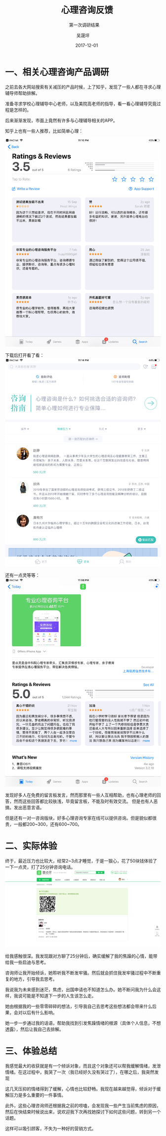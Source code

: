 ﻿---
layout:     post
title:      心理咨询反馈
subtitle:   第一次调研结果
date:       2017-12-01
author:     吴晟坪
header-img: img/Material_sharing_bg.jpg
catalog: true
tags:
    - Material Sharing
---

# 一、相关心理咨询产品调研

之前去各大网站搜索有关减压的产品时候，上了知乎，发现了一些人都在寻求心理辅导师帮助排解。

准备寻求学校心理辅导中心老师，以及美院高老师的指导，看一看心理辅导究竟过程是怎样的。

后来渐渐发现，市面上竟然有许多与心理辅导相关的APP。

知乎上也有一些人推荐，比如简单心理：

![](https://github.com/Design-Thinking/Design-Thinking.github.io/blob/master/img/DocumentSharing/counsel-APP-2.PNG?raw=true)

下载后打开看了看：
![](https://github.com/Design-Thinking/Design-Thinking.github.io/blob/master/img/DocumentSharing/counsel-APP-3.PNG?raw=true)

还有一点灵等等：
![](https://github.com/Design-Thinking/Design-Thinking.github.io/blob/master/img/DocumentSharing/counselAPP-1.jpg?raw=true)

发现好多人在免费的留言板发言，然而那里有一些人互相帮助，也有心理老师的回答，然而这些回答都比较肤浅，毕竟留言板，不能及时有效交流。
但是也有人恶搞，发出恶意言语。

但是还有一对一咨询版块，好多心理咨询专家在线可以提供咨询。但是貌似都很贵，一般都200~300，还有600~700。

# 二、实际体验

终于，最近压力也比较大，经常2~3点才睡觉，于是一狠心，花了50块钱体验了一下一点灵，打了25分钟咨询电话。
![](https://github.com/Design-Thinking/Design-Thinking.github.io/blob/master/img/DocumentSharing/counsel-1.png?raw=true)

给我感触很深。我发现跟对方聊了25分钟后，确实缓解了我的焦躁的心情，能带给我一些启迪与思考。

咨询师让我开始倾诉，她聆听我不断发牢骚。然后就会抓住我发牢骚过程中不断重复的地方，引导我去思考。

我说我为未来感到迷茫，焦虑，出国申请也不知道怎么办。她不断问我为什么会这样，我说可能是不知道下一步的人生该怎么走。

她由根据我的一些零零碎碎的想法，引导我自己去思考这些想法都会带来什么后果，会对以后有什么影响。

她一步一步通过我的话语，帮助我找到引发焦躁情绪的根源（具体个人信息，不想透露），然后让我自己去排解。

# 三、体验总结

我感觉最大的收获就是有一个倾诉对象，而且这个对象还可以帮我缓解情绪，发泄情绪。在这过程中，我哭了一次（我已经好久没有哭过了），在哪之后，我突然发现

这几天压抑的情绪得到了缓解，心情也比较舒畅。我现在越来越觉得，倾诉对于缓解压力是多么重要的一件事情。

此外，这些心理咨询师还根据我之前的唠嗑，会发现我一些产生当前焦虑的原因，然后在快结束时候说出来，说欢迎我下次再找她探讨下如何这些问题，转到另一个话题。

这样可以吸引顾客，不失为一种好的营销方式。



